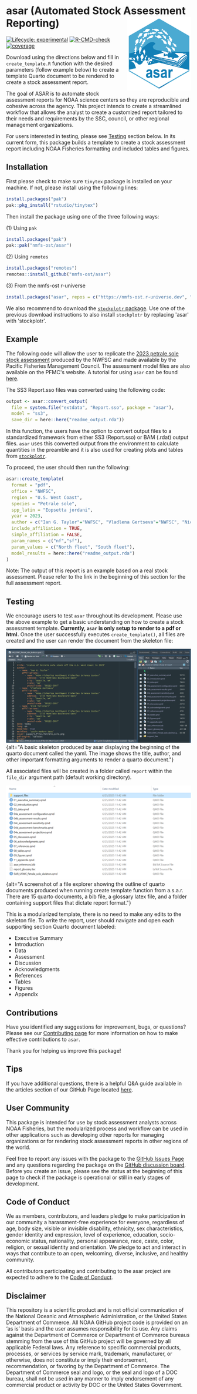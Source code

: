 
# asar (Automated Stock Assessment Reporting) <img src="man/figures/asar-hex.png" align="right" height="200" style="float:right; height:200px;" />

<!-- badges: start -->
[![Lifecycle: experimental](https://img.shields.io/badge/lifecycle-experimental-orange.svg)](https://lifecycle.r-lib.org/articles/stages.html#experimental) [![R-CMD-check](https://github.com/nmfs-ost/asar/actions/workflows/call-r-cmd-check.yml/badge.svg)](https://github.com/nmfs-ost/asar/actions/workflows/call-r-cmd-check.yml) [![coverage](https://img.shields.io/endpoint?url=https://raw.githubusercontent.com/nmfs-ost/asar/refs/heads/badges/coverage-badge.json)](https://github.com/nmfs-ost/asar/tree/badges)
<!-- badges: end -->

Download using the directions below and fill in `create_template.R` function with 
the desired parameters (follow example below) to create a template Quarto document 
to be rendered to create a stock assessment report.

The goal of ASAR is to automate stock assessment reports for NOAA science centers
so they are reproducible and cohesive across the agency. This project intends 
to create a streamlined workflow that allows the analyst to create a customized 
report tailored to their needs and requirements by the SSC, council, or other 
regional management organizations. 

For users interested in testing, please see [Testing](#-testing-section) section below. 
In its current form, this package builds a  template to create a stock assessment report 
including NOAA Fisheries formatting and included tables and figures.

## Installation

First please check to make sure `tinytex` package is installed on your machine. If not, please install using the following lines:

```r
install.packages("pak")
pak::pkg_install("rstudio/tinytex")
```

Then install the package using one of the three following ways:

(1) Using `pak`

```r
install.packages("pak")
pak::pak("nmfs-ost/asar")
```

(2) Using `remotes`

```r
install.packages("remotes")
remotes::install_github("nmfs-ost/asar")
```

(3) From the nmfs-ost r-universe

```r
install.packages("asar", repos = c("https://nmfs-ost.r-universe.dev", "https://cloud.r-project.org"))
```

We also recommend to download the [`stockplotr` package](https://github.com/nmfs-ost/stockplotr). Use one of the previous download instructions to also install `stockplotr` by replacing 'asar' with 'stockplotr'.

## Example

The following code will allow the user to replicate the [2023 petrale sole stock assessment](https://www.pcouncil.org/documents/2024/02/status-of-petrale-sole-eopsetta-jordanialong-the-u-s-west-coast-in-2023.pdf/) 
produced by the NWFSC and made available by the Pacific Fisheries Management Council. 
The assessment model files are also available on the PFMC's website. A tutorial 
for using `asar` can be found [here](https://connect.fisheries.noaa.gov/asar_tutorial/).

The SS3 Report.sso files was converted using the following code:

```r
output <- asar::convert_output(
  file = system.file("extdata", "Report.sso", package = "asar"),
  model = "ss3",
  save_dir = here::here("readme_output.rda"))
```

In this function, the users have the option to convert output files to a standardized 
framework from either SS3 (Report.sso) or BAM (.rdat) output files. `asar` uses this 
converted output from the environment to calculate quantities in the preamble and 
it is also used for creating plots and tables from [`stockplotr`](https://github.com/nmfs-ost/stockplotr).

To proceed, the user should then run the following:

```r
asar::create_template(
  format = "pdf",
  office = "NWFSC",
  region = "U.S. West Coast",
  species = "Petrale sole",
  spp_latin = "Eopsetta jordani",
  year = 2023,
  author = c("Ian G. Taylor"="NWFSC", "Vladlena Gertseva"="NWFSC", "Nick Tolimieri"="NWFSC"),
  include_affiliation = TRUE,
  simple_affiliation = FALSE,
  param_names = c("nf","sf"),
  param_values = c("North fleet", "South fleet"),
  model_results = here::here("readme_output.rda")
)
```

Note: The output of this report is an example based on a real stock assessment. Please refer to the link in the beginning of this section for the full assessment report. 

## Testing

We encourage users to test `asar` throughout its development. Please use the above example to get a basic understanding on how to create a stock assessment template. **Currently, `asar` is only setup to render to a pdf or html.** Once the user successfully executes `create_template()`, all files are created and the user can render the document from the skeleton file:

![](man/figures/example_pop-up.PNG){alt="A basic skeleton produced by asar displaying the beginning of the quarto document called the yaml. The image shows the title, author, and other important formatting arguments to render a quarto document."}

All associated files will be created in a folder called `report` within the `file_dir` argument path (default working directory).

![](man/figures/example_file_system.PNG){alt="A screenshot of a file explorer showing the outline of quarto documents produced when running create template function from a.s.a.r. There are 15 quarto documents, a bib file, a glossary latex file, and a folder containing support files that dictate report format."}

This is a modularized template, there is no need to make any edits to the skeleton file. To write the report, user should navigate and open each supporting section Quarto document labeled:

-   Executive Summary
-   Introduction
-   Data
-   Assessment
-   Discussion
-   Acknowledgments
-   References
-   Tables
-   Figures 
-   Appendix

## Contributions

Have you identified any suggestions for improvement, bugs, or questions? Please see our [Contributing page](https://github.com/nmfs-ost/asar/blob/main/CONTRIBUTING.md) for more information on how to make effective contributions to `asar`.

Thank you for helping us improve this package!

## Tips

If you have additional questions, there is a helpful Q&A guide available in the 
articles section of our GitHub Page located [here](https://nmfs-ost.github.io/asar/articles/faqs.html).

## User Community

This package is intended for use by stock assessment analysts across NOAA Fisheries, but the modularized process and workflow can be used in other applications such as developing other reports for managing organizations or for rendering stock assessment reports in other regions of the world.

Feel free to report any issues with the package to the [GitHub Issues Page](https://github.com/nmfs-ost/asar/issues) and any questions regarding the package on the [GitHub discussion board](https://github.com/nmfs-ost/asar/discussions). Before you create an issue, please see the status at the beginning of this page to check if the package is operational or still in early stages of development.

## Code of Conduct

We as members, contributors, and leaders pledge to make participation in our community a harassment-free experience for everyone, regardless of age, body size, visible or invisible disability, ethnicity, sex characteristics, gender identity and expression, level of experience, education, socio-economic status, nationality, personal appearance, race, caste, color, religion, or sexual identity and orientation. We pledge to act and interact in ways that contribute to an open, welcoming, diverse, inclusive, and healthy community.

All contributors participating and contributing to the asar project are expected to adhere to the [Code of Conduct](https://github.com/nmfs-ost/asar/blob/main/CODE_OF_CONDUCT.md).

## Disclaimer

This repository is a scientific product and is not official communication of the National Oceanic and Atmospheric Administration, or the United States Department of Commerce. All NOAA GitHub project code is provided on an ‘as is’ basis and the user assumes responsibility for its use. Any claims against the Department of Commerce or Department of Commerce bureaus stemming from the use of this GitHub project will be governed by all applicable Federal laws. Any reference to specific commercial products, processes, or services by service mark, trademark, manufacturer, or otherwise, does not constitute or imply their endorsement, recommendation, or favoring by the Department of Commerce. The Department of Commerce seal and logo, or the seal and logo of a DOC bureau, shall not be used in any manner to imply endorsement of any commercial product or activity by DOC or the United States Government.
